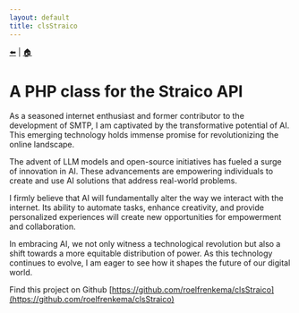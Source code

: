 ```yaml
---
layout: default
title: clsStraico
---
```


[⬅️](/github) | [🏠](/)
 
# A PHP class for the Straico API

As a seasoned internet enthusiast and former contributor to the development of SMTP, I am captivated by the transformative potential of AI. This emerging technology holds immense promise for revolutionizing the online landscape.

The advent of LLM models and open-source initiatives has fueled a surge of innovation in AI. These advancements are empowering individuals to create and use AI solutions that address real-world problems.

I firmly believe that AI will fundamentally alter the way we interact with the internet. Its ability to automate tasks, enhance creativity, and provide personalized experiences will create new opportunities for empowerment and collaboration.

In embracing AI, we not only witness a technological revolution but also a shift towards a more equitable distribution of power. As this technology continues to evolve, I am eager to see how it shapes the future of our digital world.

Find this project on Github [https://github.com/roelfrenkema/clsStraico](https://github.com/roelfrenkema/clsStraico)
